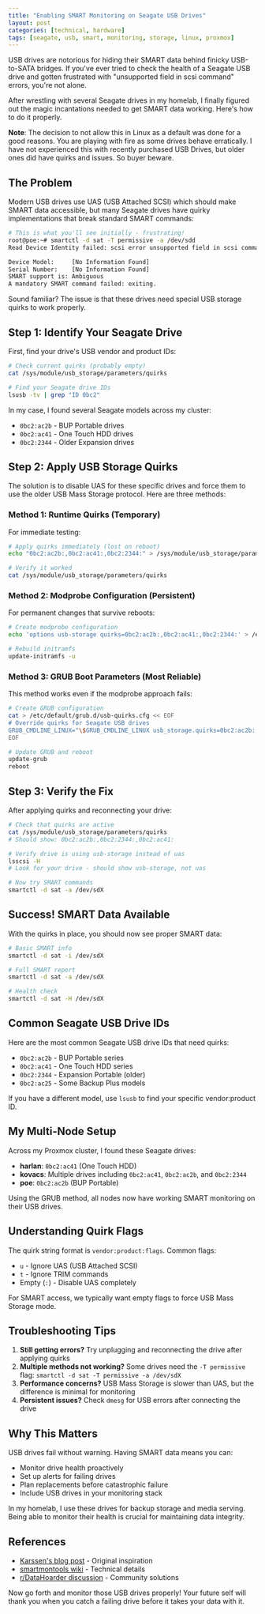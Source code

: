 ```yaml
---
title: "Enabling SMART Monitoring on Seagate USB Drives"
layout: post
categories: [technical, hardware]
tags: [seagate, usb, smart, monitoring, storage, linux, proxmox]
---
```


USB drives are notorious for hiding their SMART data behind finicky USB-to-SATA bridges. If you've ever tried to check the health of a Seagate USB drive and gotten frustrated with "unsupported field in scsi command" errors, you're not alone.

After wrestling with several Seagate drives in my homelab, I finally figured out the magic incantations needed to get SMART data working. Here's how to do it properly.

**Note**: The decision to not allow this in Linux as a default was done for a good reasons. You are playing with fire as some drives behave erratically. I have not experienced this with recently purchased USB Drives, but older ones did have quirks and issues. So buyer beware.

<!-- excerpt-end -->

## The Problem

Modern USB drives use UAS (USB Attached SCSI) which should make SMART data accessible, but many Seagate drives have quirky implementations that break standard SMART commands:

```bash
# This is what you'll see initially - frustrating!
root@poe:~# smartctl -d sat -T permissive -a /dev/sdd
Read Device Identity failed: scsi error unsupported field in scsi command

Device Model:     [No Information Found]
Serial Number:    [No Information Found]
SMART support is: Ambiguous
A mandatory SMART command failed: exiting.
```

Sound familiar? The issue is that these drives need special USB storage quirks to work properly.

## Step 1: Identify Your Seagate Drive

First, find your drive's USB vendor and product IDs:

```bash
# Check current quirks (probably empty)
cat /sys/module/usb_storage/parameters/quirks

# Find your Seagate drive IDs
lsusb -tv | grep "ID 0bc2"
```

In my case, I found several Seagate models across my cluster:
- `0bc2:ac2b` - BUP Portable drives
- `0bc2:ac41` - One Touch HDD drives  
- `0bc2:2344` - Older Expansion drives

## Step 2: Apply USB Storage Quirks

The solution is to disable UAS for these specific drives and force them to use the older USB Mass Storage protocol. Here are three methods:

### Method 1: Runtime Quirks (Temporary)

For immediate testing:

```bash
# Apply quirks immediately (lost on reboot)
echo "0bc2:ac2b:,0bc2:ac41:,0bc2:2344:" > /sys/module/usb_storage/parameters/quirks

# Verify it worked
cat /sys/module/usb_storage/parameters/quirks
```

### Method 2: Modprobe Configuration (Persistent)

For permanent changes that survive reboots:

```bash
# Create modprobe configuration
echo 'options usb-storage quirks=0bc2:ac2b:,0bc2:ac41:,0bc2:2344:' > /etc/modprobe.d/usbstorage-quirks.conf

# Rebuild initramfs
update-initramfs -u
```

### Method 3: GRUB Boot Parameters (Most Reliable)

This method works even if the modprobe approach fails:

```bash
# Create GRUB configuration
cat > /etc/default/grub.d/usb-quirks.cfg << EOF
# Override quirks for Seagate USB drives
GRUB_CMDLINE_LINUX="\$GRUB_CMDLINE_LINUX usb_storage.quirks=0bc2:ac2b:,0bc2:2344:,0bc2:ac41:"
EOF

# Update GRUB and reboot
update-grub
reboot
```

## Step 3: Verify the Fix

After applying quirks and reconnecting your drive:

```bash
# Check that quirks are active
cat /sys/module/usb_storage/parameters/quirks
# Should show: 0bc2:ac2b:,0bc2:2344:,0bc2:ac41:

# Verify drive is using usb-storage instead of uas
lsscsi -H
# Look for your drive - should show usb-storage, not uas

# Now try SMART commands
smartctl -d sat -a /dev/sdX
```

## Success! SMART Data Available

With the quirks in place, you should now see proper SMART data:

```bash
# Basic SMART info
smartctl -d sat -i /dev/sdX

# Full SMART report
smartctl -d sat -a /dev/sdX

# Health check
smartctl -d sat -H /dev/sdX
```

## Common Seagate USB Drive IDs

Here are the most common Seagate USB drive IDs that need quirks:

- `0bc2:ac2b` - BUP Portable series
- `0bc2:ac41` - One Touch HDD series
- `0bc2:2344` - Expansion Portable (older)
- `0bc2:ac25` - Some Backup Plus models

If you have a different model, use `lsusb` to find your specific vendor:product ID.

## My Multi-Node Setup

Across my Proxmox cluster, I found these Seagate drives:

- **harlan**: `0bc2:ac41` (One Touch HDD)
- **kovacs**: Multiple drives including `0bc2:ac41`, `0bc2:ac2b`, and `0bc2:2344`
- **poe**: `0bc2:ac2b` (BUP Portable)

Using the GRUB method, all nodes now have working SMART monitoring on their USB drives.

## Understanding Quirk Flags

The quirk string format is `vendor:product:flags`. Common flags:
- `u` - Ignore UAS (USB Attached SCSI)
- `t` - Ignore TRIM commands  
- Empty (`:`) - Disable UAS completely

For SMART access, we typically want empty flags to force USB Mass Storage mode.

## Troubleshooting Tips

1. **Still getting errors?** Try unplugging and reconnecting the drive after applying quirks
2. **Multiple methods not working?** Some drives need the `-T permissive` flag: `smartctl -d sat -T permissive -a /dev/sdX`
3. **Performance concerns?** USB Mass Storage is slower than UAS, but the difference is minimal for monitoring
4. **Persistent issues?** Check `dmesg` for USB errors after connecting the drive

## Why This Matters

USB drives fail without warning. Having SMART data means you can:

- Monitor drive health proactively
- Set up alerts for failing drives
- Plan replacements before catastrophic failure
- Include USB drives in your monitoring stack

In my homelab, I use these drives for backup storage and media serving. Being able to monitor their health is crucial for maintaining data integrity.

## References

- [Karssen's blog post](https://blog.karssen.org/2022/05/19/getting-smart-information-from-a-seagate-expansion-portable-drive/) - Original inspiration
- [smartmontools wiki](https://www.smartmontools.org/wiki/SAT-with-UAS-Linux) - Technical details
- [r/DataHoarder discussion](https://www.reddit.com/r/DataHoarder/comments/nc392f/how_can_i_read_the_smart_data_of_a_16_tb_seagate/) - Community solutions

Now go forth and monitor those USB drives properly! Your future self will thank you when you catch a failing drive before it takes your data with it.